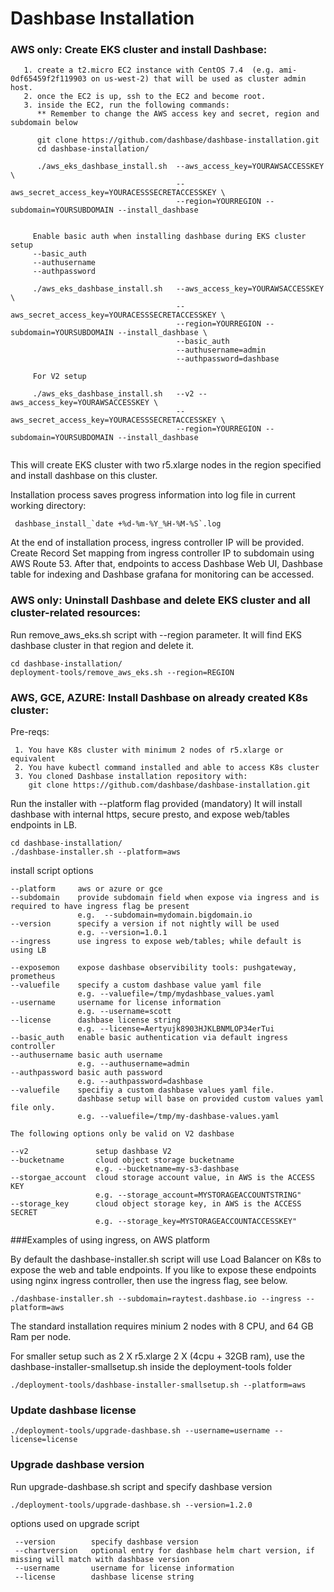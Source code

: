 # Dashbase Installation

### AWS only: Create EKS cluster and install Dashbase:

```
   1. create a t2.micro EC2 instance with CentOS 7.4  (e.g. ami-0df65459f2f119903 on us-west-2) that will be used as cluster admin host.
   2. once the EC2 is up, ssh to the EC2 and become root.
   3. inside the EC2, run the following commands:
      ** Remember to change the AWS access key and secret, region and subdomain below

      git clone https://github.com/dashbase/dashbase-installation.git
      cd dashbase-installation/

      ./aws_eks_dashbase_install.sh  --aws_access_key=YOURAWSACCESSKEY \
                                     --aws_secret_access_key=YOURACESSSECRETACCESSKEY \
                                     --region=YOURREGION --subdomain=YOURSUBDOMAIN --install_dashbase
                                     
     
     Enable basic auth when installing dashbase during EKS cluster setup
     --basic_auth
     --authusername
     --authpassword
  
     ./aws_eks_dashbase_install.sh   --aws_access_key=YOURAWSACCESSKEY \
                                     --aws_secret_access_key=YOURACESSSECRETACCESSKEY \
                                     --region=YOURREGION --subdomain=YOURSUBDOMAIN --install_dashbase \
                                     --basic_auth
                                     --authusername=admin
                                     --authpassword=dashbase
                                     
     For V2 setup
     
     ./aws_eks_dashbase_install.sh   --v2 --aws_access_key=YOURAWSACCESSKEY \
                                     --aws_secret_access_key=YOURACESSSECRETACCESSKEY \
                                     --region=YOURREGION --subdomain=YOURSUBDOMAIN --install_dashbase
      

```
This will create EKS cluster with two r5.xlarge nodes in the region specified and install dashbase on this cluster.

Installation process saves progress information into log file in current working directory:
```
 dashbase_install_`date +%d-%m-%Y_%H-%M-%S`.log
```

At the end of installation process, ingress controller IP will be provided.
Create Record Set mapping from ingress controller IP to subdomain using AWS Route 53.
After that, endpoints to access Dashbase Web UI, Dashbase table for indexing and Dashbase grafana for monitoring can be accessed.


### AWS only: Uninstall Dashbase and delete EKS cluster and all cluster-related resources:

Run remove_aws_eks.sh script with --region parameter.
It will find EKS dashbase cluster in that region and delete it.

```
cd dashbase-installation/
deployment-tools/remove_aws_eks.sh --region=REGION
```

### AWS, GCE, AZURE: Install Dashbase on already created K8s cluster:

Pre-reqs:
```
 1. You have K8s cluster with minimum 2 nodes of r5.xlarge or equivalent
 2. You have kubectl command installed and able to access K8s cluster
 3. You cloned Dashbase installation repository with:
    git clone https://github.com/dashbase/dashbase-installation.git
```

Run the installer with --platform flag provided (mandatory)
It will install dashbase with internal https, secure presto, and expose web/tables endpoints in LB.

```
cd dashbase-installation/
./dashbase-installer.sh --platform=aws
```

install script options

    --platform     aws or azure or gce
    --subdomain    provide subdomain field when expose via ingress and is required to have ingress flag be present
                   e.g.  --subdomain=mydomain.bigdomain.io
    --version      specify a version if not nightly will be used
                   e.g. --version=1.0.1
    --ingress      use ingress to expose web/tables; while default is using LB

    --exposemon    expose dashbase observibility tools: pushgateway, prometheus
    --valuefile    specify a custom dashbase value yaml file
                   e.g. --valuefile=/tmp/mydashbase_values.yaml
    --username     username for license information 
                   e.g. --username=scott
    --license      dashbase license string 
                   e.g. --license=Aertyujk8903HJKLBNMLOP34erTui
    --basic_auth   enable basic authentication via default ingress controller
    --authusername basic auth username
                   e.g. --authusername=admin
    --authpassword basic auth password
                   e.g. --authpassword=dashbase
    --valuefile    specifiy a custom dashbase values yaml file. 
                   dashbase setup will base on provided custom values yaml file only.
                   e.g. --valuefile=/tmp/my-dashbase-values.yaml
                   
    The following options only be valid on V2 dashbase
    
    --v2               setup dashbase V2
    --bucketname       cloud object storage bucketname
                       e.g. --bucketname=my-s3-dashbase
    --storgae_account  cloud storage account value, in AWS is the ACCESS KEY
                       e.g. --storage_account=MYSTORAGEACCOUNTSTRING"
    --storage_key      cloud object storage key, in AWS is the ACCESS SECRET
                       e.g. --storage_key=MYSTORAGEACCOUNTACCESSKEY"
    
    
    
###Examples of using ingress, on AWS platform

By default the dashbase-installer.sh script will use Load Balancer on K8s to expose the web and table endpoints. If you like to expose these endpoints using nginx ingress controller, then use the ingress flag, see below.

    ./dashbase-installer.sh --subdomain=raytest.dashbase.io --ingress --platform=aws

The standard installation requires minium 2 nodes with 8 CPU, and 64 GB Ram per node.

For smaller setup such as 2 X r5.xlarge 2 X (4cpu + 32GB ram), use the dashbase-installer-smallsetup.sh inside the deployment-tools folder

```
./deployment-tools/dashbase-installer-smallsetup.sh --platform=aws
```

### Update dashbase license

```
./deployment-tools/upgrade-dashbase.sh --username=username --license=license
```

### Upgrade dashbase version

Run upgrade-dashbase.sh script and specify dashbase version
```
./deployment-tools/upgrade-dashbase.sh --version=1.2.0
``` 
options used on upgrade script

     --version        specify dashbase version
     --chartversion   optional entry for dashbase helm chart version, if missing will match with dashbase version
     --username       username for license information
     --license        dashbase license string



